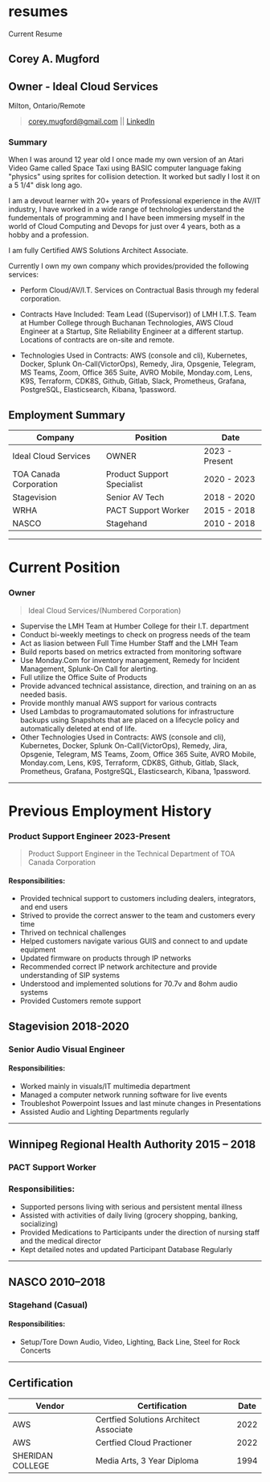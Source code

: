 # resumes
Current Resume
## Corey A. Mugford 
## Owner - Ideal Cloud Services
Milton, Ontario/Remote

> corey.mugford@gmail.com || [LinkedIn](https://www.linkedin.com/in/coreyallanmugford/corey.mugford@gmail.com "LinkedIn")

### Summary

When I was around 12 year old I once made my own version of an Atari Video Game called Space Taxi using BASIC computer language faking "physics" using sprites for collision detection. It worked but sadly I lost it on a 5 1/4" disk long ago.

I am a devout learner with 20+ years of Professional experience in the AV/IT industry, I have worked in a wide range of technologies understand the fundementals of programming and I have been immersing myself in the world of Cloud Computing and Devops for just over 4 years, both as a hobby and a profession.

I am fully Certified AWS Solutions Architect Associate. 

Currently I own my own company which provides/provided the following services:
* Perform Cloud/AV/I.T. Services on Contractual Basis through my federal corporation.

* Contracts Have Included: Team Lead ((Supervisor)) of LMH I.T.S. Team at Humber College through Buchanan Technologies, AWS Cloud Engineer at a Startup, Site Reliability Engineer at a different startup. Locations of contracts are on-site and remote.

* Technologies Used in Contracts: AWS (console and cli), Kubernetes, Docker, Splunk On-Call(VictorOps), Remedy, Jira, Opsgenie, Telegram, MS Teams, Zoom, Office 365 Suite, AVRO Mobile, Monday.com, Lens, K9S, Terraform, CDK8S, Github, Gitlab, Slack, Prometheus, Grafana, PostgreSQL, Elasticsearch, Kibana, 1password.

## Employment Summary
| Company   | Position | Date |   
| ----------- | ----------- |----------- |
| Ideal Cloud Services | OWNER| 2023 - Present |
| TOA Canada Corporation | Product Support Specialist| 2020 - 2023 |
| Stagevision | Senior AV Tech  | 2018 - 2020
| WRHA | PACT Support Worker | 2015 - 2018
| NASCO | Stagehand | 2010 - 2018

---
# Current Position

### Owner
> Ideal Cloud Services/(Numbered Corporation)
* Supervise the LMH Team at Humber College for their I.T. department
* Conduct bi-weekly meetings to check on progress needs of the team
* Act as liasion between Full Time Humber Staff and the LMH Team
* Build reports based on metrics extracted from monitoring software
* Use Monday.Com for inventory management, Remedy for Incident Management, Splunk-On Call for alerting.
* Full utilize the Office Suite of Products
* Provide advanced technical assistance, direction, and training on an as needed basis.
* Provide monthly manual AWS support for various contracts
* Used Lambdas to programautomated solutions for infrastructure backups using Snapshots that are placed on a lifecycle policy and automatically deleted at end of life.
* Other Technologies Used in Contracts: AWS (console and cli), Kubernetes, Docker, Splunk On-Call(VictorOps), Remedy, Jira, Opsgenie, Telegram, MS Teams, Zoom, Office 365 Suite, AVRO Mobile, Monday.com, Lens, K9S, Terraform, CDK8S, Github, Gitlab, Slack, Prometheus, Grafana, PostgreSQL, Elasticsearch, Kibana, 1password.
---

# Previous Employment History
### Product Support Engineer                2023-Present
> Product Support Engineer in the Technical Department of TOA Canada Corporation

#### Responsibilities: 
* Provided technical support to customers including dealers, integrators, and end users
* Strived to provide the correct answer to the team and customers every time
* Thrived on technical challenges
* Helped customers navigate various GUIS and connect to and update equipment
* Updated firmware on products through IP networks
* Recommended correct IP network architecture and provide understanding of SIP systems
* Understood and implemented solutions for 70.7v and 8ohm audio systems
* Provided Customers remote support

## Stagevision						       2018-2020
### Senior Audio Visual Engineer
#### Responsibilities: 
+ Worked mainly in visuals/IT multimedia department
+ Managed a computer network running software for live events
+ Troubleshot Powerpoint Issues and last minute changes in Presentations
+ Assisted Audio and Lighting Departments regularly
---
## Winnipeg Regional Health Authority			       2015 – 2018
### PACT Support Worker
### Responsibilities: 

* Supported persons living with serious and persistent mental illness
* Assisted with activities of daily living (grocery shopping, banking, socializing)
* Provided Medications to Participants under the direction of nursing staff and the medical director
* Kept detailed notes and updated Participant Database Regularly
---

## NASCO							     2010–2018
### Stagehand (Casual)

#### Responsibilities: 
+ Setup/Tore Down Audio, Video, Lighting, Back Line, Steel for Rock Concerts

---

## Certification
| Vendor    | Certification | Date |   
| ----------- | ----------- |----------- 
| AWS | Certfied Solutions Architect Associate | 2022
| AWS | Certfied Cloud Practioner | 2022
| SHERIDAN COLLEGE | Media Arts, 3 Year Diploma | 1994  
